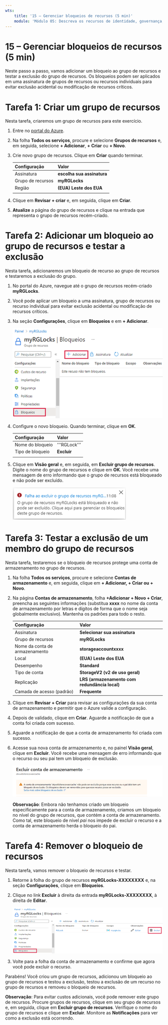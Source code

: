 ```yaml
---
wts:
    title: '15 – Gerenciar bloqueios de recursos (5 min)'
    module: 'Módulo 05: Descreva os recursos de identidade, governança, privacidade e conformidade'
---
```

# 15 – Gerenciar bloqueios de recursos (5 min)

Neste passo a passo, vamos adicionar um bloqueio ao grupo de recursos e testar a exclusão do grupo de recursos. Os bloqueios podem ser aplicados em uma assinatura de grupos de recursos ou recursos individuais para evitar exclusão acidental ou modificação de recursos críticos.  

# Tarefa 1: Criar um grupo de recursos 

Nesta tarefa, criaremos um grupo de recursos para este exercício. 

1. Entre no [portal do Azure](https://portal.azure.com).

2. Na folha **Todos os serviços**, procure e selecione **Grupos de recursos** e, em seguida, selecione **+ Adicionar**, **+ Criar** ou **+ Novo**.

3. Crie novo grupo de recursos. Clique em **Criar** quando terminar. 

    | Configuração | Valor |
    | -- | -- |
    | Assinatura | **escolha sua assinatura** |
    | Grupo de recursos | **myRGLocks** |
    | Região | **(EUA) Leste dos EUA** |
    | | |

4. Clique em **Revisar + criar** e, em seguida, clique em **Criar**.

5. **Atualize** a página do grupo de recursos e clique na entrada que representa o grupo de recursos recém-criado.
    

# Tarefa 2:  Adicionar um bloqueio ao grupo de recursos e testar a exclusão

Nesta tarefa, adicionaremos um bloqueio de recurso ao grupo de recursos e testaremos a exclusão do grupo. 

1. No portal do Azure, navegue até o grupo de recursos recém-criado **myRGLocks**.

2. Você pode aplicar um bloqueio a uma assinatura, grupo de recursos ou recurso individual para evitar exclusão acidental ou modificação de recursos críticos. 

3. Na seção **Configurações**, clique em **Bloqueios** e em **+ Adicionar**. 

    ![Captura de tela do grupo de recursos myRGLocks com exibição do painel Bloqueios.](../images/1601.png)

4. Configure o novo bloqueio. Quando terminar, clique em **OK**. 

    | Configuração | Valor |
    | -- | -- |
    | Nome do bloqueio | '''RGLock''’ |
    | Tipo de bloqueio | **Excluir** |
    | | |

5. Clique em **Visão geral** e, em seguida, em **Excluir grupo de recursos**. Digite o nome do grupo de recursos e clique em **OK**. Você recebe uma mensagem de erro informando que o grupo de recursos está bloqueado e não pode ser excluído.

    ![Falha na captura de tela dos bloqueios de exclusão.](../images/1602.png)

# Tarefa 3: Testar a exclusão de um membro do grupo de recursos

Nesta tarefa, testaremos se o bloqueio de recursos protege uma conta de armazenamento no grupo de recursos. 

1. Na folha **Todos os serviços**, procure e selecione **Contas de armazenamento** e, em seguida, clique em **+ Adicionar, + Criar ou + Novo**. 

2. Na página **Contas de armazenamento**, folha **+Adicionar + Novo + Criar**, preencha as seguintes informações (substitua **xxxx** no nome da conta de armazenamento por letras e dígitos de forma que o nome seja globalmente exclusivo). Mantenha os padrões para todo o resto.

    | Configuração | Valor | 
    | --- | --- |
    | Assinatura | **Selecionar sua assinatura** |
    | Grupo de recursos | **myRGLocks** |
    | Nome da conta de armazenamento | **storageaccountxxxx** |
    | Local | **(EUA) Leste dos EUA**  |
    | Desempenho | **Standard** |
    | Tipo de conta | **StorageV2 (v2 de uso geral)** |
    | Replicação | **LRS (armazenamento com redundância local)** |
    | Camada de acesso (padrão) | **Frequente** |
   

3. Clique em **Revisar + Criar** para revisar as configurações da sua conta de armazenamento e permitir que o Azure valide a configuração. 

4. Depois de validado, clique em **Criar**. Aguarde a notificação de que a conta foi criada com sucesso. 

5.  Aguarde a notificação de que a conta de armazenamento foi criada com sucesso. 

6. Acesse sua nova conta de armazenamento e, no painel **Visão geral**, clique em **Excluir**. Você recebe uma mensagem de erro informando que o recurso ou seu pai tem um bloqueio de exclusão. 

    ![Captura de tela do erro ao excluir a conta de armazenamento.](../images/1603.png)

    **Observação**: Embora não tenhamos criado um bloqueio especificamente para a conta de armazenamento, criamos um bloqueio no nível do grupo de recursos, que contém a conta de armazenamento. Como tal, este bloqueio de nível *pai* nos impede de excluir o recurso e a conta de armazenamento herda o bloqueio do pai.

# Tarefa 4: Remover o bloqueio de recursos

Nesta tarefa, vamos remover o bloqueio de recursos e testar. 

1. Retorne à folha do grupo de recursos **myRGLocks-XXXXXXXX** e, na seção **Configurações**, clique em **Bloqueios**.
    
2. Clique no link **Excluir** à direita da entrada **myRGLocks-XXXXXXXX**, à direita de **Editar**.

    ![Captura de tela do bloqueio com o link Excluir destacado.](../images/1604.png)

3. Volte para a folha da conta de armazenamento e confirme que agora você pode excluir o recurso.

Parabéns! Você criou um grupo de recursos, adicionou um bloqueio ao grupo de recursos e testou a exclusão, testou a exclusão de um recurso no grupo de recursos e removeu o bloqueio de recursos. 

**Observação**: Para evitar custos adicionais, você pode remover este grupo de recursos. Procure grupos de recursos, clique em seu grupo de recursos e, em seguida, clique em **Excluir grupo de recursos**. Verifique o nome do grupo de recursos e clique em **Excluir**. Monitore as **Notificações** para ver como a exclusão está ocorrendo.
